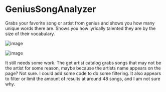 # GeniusSongAnalyzer
Grabs your favorite song or artist from genius and shows you how many unique words there are.
Shows you how lyrically talented they are by the size of their vocabulary.

![image](https://user-images.githubusercontent.com/128333151/226227497-ea062b3e-f929-45fe-807f-6be061548f22.png)

![image](https://user-images.githubusercontent.com/128333151/226227529-957793b4-c426-4b00-885b-509ac3f2d477.png)

It still needs some work. The get artist catalog grabs songs that may not be the artist for some reason, maybe because the artists name appears on the page? Not sure. I could add some code to do some filtering.
It also appears to filter or limit the amount of results at around 48 songs, and I am not sure why. 
